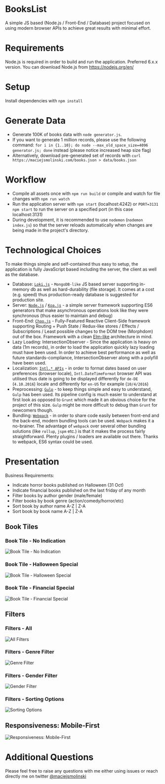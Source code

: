 # BooksList

A simple JS based (Node.js / Front-End / Database) project focused on using modern browser APIs to achieve great results with minimal effort.

# Requirements

Node.js is required in order to build and run the application.
Preferred 6.x.x version.
You can download Node.js from https://nodejs.org/en/

# Setup

Install dependencies with `npm install`

# Generate Data

* Generate 100K of books data with `node generator.js`.
* If you want to generate 1 million records, please use the following command: `for i in {1..10}; do node --max_old_space_size=4096 generator.js; done` instead (please notice increased heap size flag)
* Alternatively, download pre-generated set of records with `curl https://maciejsmolinski.com/books.json > data/books.json`

# Workflow

* Compile all assets once with `npm run build` or compile and watch for file changes with `npm run watch`
* Run the application server with `npm start` (localhost:4242)
or `PORT=3131 npm start` to run the server on a specified port (in this case localhost:3131)
* During development, it is recommended to use `nodemon` (`nodemon index.js`)
so that the server reloads automatically when changes are being made in the project's directory.

# Technological Choices

To make things simple and self-contained thus easy to setup, the application is fully JavaScript based including the server, the client as well as the database.

* Database: [`Loki.js`](lokijs.org/) - `MongoDB-like` JS based server supporting in-memory db as well as hard-durability (file storage). It comes at a cost (e.g. speed) thus production-ready database is suggested for production site.
* Server: [`Node.js`](https://nodejs.org/) / [`Koa.js`](http://koajs.com) - a simple server framework supporting ES6 generators that make asynchronous operations look like they were synchronous (thus easier to maintain and debug)
* Front-End: [`Choo.js`](https://github.com/maciejsmolinski/bookslist.git) - Fully-Featured Reactive Client-Side framework supporting Routing + Push State / Redux-like stores / Effects / Subscriptions / Least possible changes to the DOM tree (Morphdom) out of the box. Framework with a clean [Elm-like](https://guide.elm-lang.org/architecture/) architecture in mind.
* Lazy Loading: IntersectionObserver - Since the application is heavy on data (1m records), in order to load the application quickly lazy loading must have been used. In order to achieve best performance as well as future standards-compliance, IntersectionObserver along with a polyfill have been used.
* Localization: [`Intl.* APIs`](https://developer.mozilla.org/en-US/docs/Web/JavaScript/Reference/Global_Objects/DateTimeFormat) - in order to format dates based on user preferences (browser locale), `Intl.DateTimeFormat` browser API was utilised thus date is going to be displayed differently for `de-DE` (`4.10.2016`) locale and differently for `en-US` for example (`10/4/2016`)
* Preprocessing: [`Gulp`](http://gulpjs.com) - to keep things simple and easy to understand, `Gulp` has been used. Its pipeline config is much easier to understand at first look as opposed to `Grunt` which made it an obvious choice for the project of this size. `Gulp` might be more difficult to debug than `Grunt` for newcomers though.
* Bundling: [`Webpack`](https://webpack.github.io) - in order to share code easily between front-end and the back-end, modern bundling tools can be used. `Webpack` makes it a no-brainer. The advantage of `webpack` over several other bundling solutions (like `rollup`, `jspm` etc.) is that it makes the process fairly straightforward. Plenty plugins / loaders are available out there. Thanks to webpack, ES6 syntax could be used.

# Presentation

Business Requirements:

* Indicate horror books published on Halloween (31 Oct)
* Indicate financial books published on the last friday of any month
* Filter books by author gender (male/female)
* Filter books by book genre (action/comedy/horror/etc)
* Sort book by author name A-Z | Z-A
* Sort book by book name A-Z | Z-A

## Book Tiles

### Book Tile - No Indication

![Book Tile - No Indication](https://cdn.pbrd.co/images/aMpSvUQXx.png)

### Book Tile - Halloween Special

![Book Tile - Halloween Special](https://cdn.pbrd.co/images/aMqfOoryg.png)

### Book Tile - Financial Special

![Book Tile - Financial Special](https://cdn.pbrd.co/images/aMqNDhmYZ.png)

## Filters

### Filters - All

![All Filters](https://cdn.pbrd.co/images/aMrielNXb.png)

### Filters - Genre Filter

![Genre Filter](https://cdn.pbrd.co/images/aMrOSydxq.png)

### Filters - Gender Filter

![Gender Filter](https://cdn.pbrd.co/images/aMsiKMLmW.png)

### Filters - Sorting Options

![Sorting Options](https://cdn.pbrd.co/images/aMsEStDDx.png)

## Responsiveness: Mobile-First

![Responsiveness: Mobile-First](https://cdn.pbrd.co/images/14QBd7K4e.gif)

# Additional Questions

Please feel free to raise any questions with me either using issues or reach directly me on twitter [@maciejsmolinski](https://twitter.com/maciejsmolinski)
